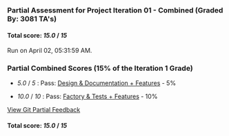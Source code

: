 ### Partial Assessment for Project Iteration 01 - Combined (Graded By: 3081 TA's)

#### Total score: _15.0_ / _15_

Run on April 02, 05:31:59 AM.


### Partial Combined Scores (15% of the Iteration 1 Grade)

+  _5.0_ / _5_ : Pass: [Design & Documentation + Features](Proj_01_DesignDoc_Assessment.md) - 5%



+  _10.0_ / _10_ : Pass: [Factory & Tests + Features](Proj_01_FactoryTests_Assessment.md) - 10%




[View Git Partial Feedback](Proj_01_GitPartial_Assessment.md)

#### Total score: _15.0_ / _15_

